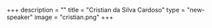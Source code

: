 +++
description = ""
title = "Cristian da Silva Cardoso"
type = "new-speaker"
image = "cristian.png"
+++